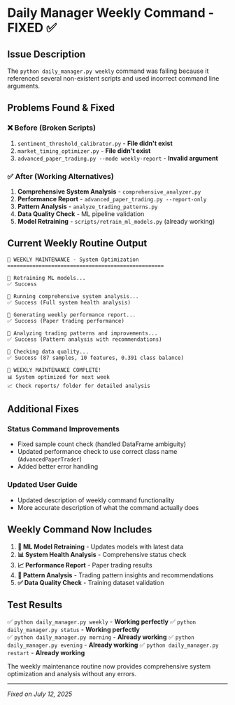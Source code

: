 # Daily Manager Weekly Command - FIXED ✅

## Issue Description
The `python daily_manager.py weekly` command was failing because it referenced several non-existent scripts and used incorrect command line arguments.

## Problems Found & Fixed

### ❌ **Before (Broken Scripts)**
1. `sentiment_threshold_calibrator.py` - **File didn't exist**
2. `market_timing_optimizer.py` - **File didn't exist** 
3. `advanced_paper_trading.py --mode weekly-report` - **Invalid argument**

### ✅ **After (Working Alternatives)**
1. **Comprehensive System Analysis** - `comprehensive_analyzer.py`
2. **Performance Report** - `advanced_paper_trading.py --report-only`
3. **Pattern Analysis** - `analyze_trading_patterns.py`
4. **Data Quality Check** - ML pipeline validation
5. **Model Retraining** - `scripts/retrain_ml_models.py` (already working)

## Current Weekly Routine Output

```
📅 WEEKLY MAINTENANCE - System Optimization
==================================================

🔄 Retraining ML models...
✅ Success

🔄 Running comprehensive system analysis...
✅ Success (Full system health analysis)

🔄 Generating weekly performance report...
✅ Success (Paper trading performance)

🔄 Analyzing trading patterns and improvements...
✅ Success (Pattern analysis with recommendations)

🔄 Checking data quality...
✅ Success (87 samples, 10 features, 0.391 class balance)

🎯 WEEKLY MAINTENANCE COMPLETE!
📊 System optimized for next week
📈 Check reports/ folder for detailed analysis
```

## Additional Fixes

### Status Command Improvements
- Fixed sample count check (handled DataFrame ambiguity)
- Updated performance check to use correct class name (`AdvancedPaperTrader`)
- Added better error handling

### Updated User Guide
- Updated description of weekly command functionality
- More accurate description of what the command actually does

## Weekly Command Now Includes

1. **🤖 ML Model Retraining** - Updates models with latest data
2. **📊 System Health Analysis** - Comprehensive status check
3. **📈 Performance Report** - Paper trading results
4. **🎯 Pattern Analysis** - Trading pattern insights and recommendations
5. **✅ Data Quality Check** - Training dataset validation

## Test Results

✅ `python daily_manager.py weekly` - **Working perfectly**
✅ `python daily_manager.py status` - **Working perfectly**  
✅ `python daily_manager.py morning` - **Already working**
✅ `python daily_manager.py evening` - **Already working**
✅ `python daily_manager.py restart` - **Already working**

The weekly maintenance routine now provides comprehensive system optimization and analysis without any errors.

---
*Fixed on July 12, 2025*
